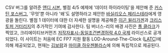 CSV 버그를 알려준 [앤디 시본](http://twitter.com/andyseaborne), 별점 4/5 예제에 '데이터 하이라이팅'을 제안해 준 [커스틴 포스버그](http://twitter.com/kerfors), '무엇'뿐 아니라 '왜'도 설명하라고 제안한 [바실리오스 페리스테라](http://twitter.com/vassilios)에게 영광을 돌린다. 별점 1 데이터에 대한 더 자세한 설명을 제공해준 [이곤 윌리가겐](https://twitter.com/egonwillighagen)과 [크리스토퍼 거터리지](http://id.ecs.soton.ac.uk/person/1248)의 추가적인 기여에 감사한다. 팀 버너스-리의 배경 사진은 [폴 클라크](http://paulclarke.com/)가 찍었고, 크리에이티브커먼즈 [저작자표시-동일조건변경허락 4.0 국제](https://creativecommons.org/licenses/by-sa/4.0/deed.ko) 라이선스로 공개되었다. 이 사이트는 처음에 EC FP7 지원 활동 LOD-Around-The-Clock (<a href="http://latc-project.eu/">LATC</a>)에 의해 제공되었고, 현재는 [김보람](http://jayg.org/)과 [마이클 하우젠블라스](http://mhausenblas.info/)에 의해 독립적으로 제공된다.
